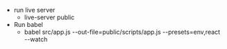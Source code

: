 - run live server
    - live-server public
- Run babel
    - babel src/app.js --out-file=public/scripts/app.js --presets=env,react --watch